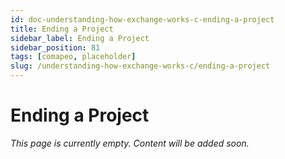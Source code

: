 ```yaml
---
id: doc-understanding-how-exchange-works-c-ending-a-project
title: Ending a Project
sidebar_label: Ending a Project
sidebar_position: 81
tags: [comapeo, placeholder]
slug: /understanding-how-exchange-works-c/ending-a-project
---
```


# Ending a Project

*This page is currently empty. Content will be added soon.*
